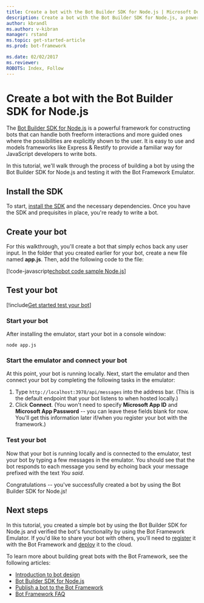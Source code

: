 ```yaml
---
title: Create a bot with the Bot Builder SDK for Node.js | Microsoft Docs
description: Create a bot with the Bot Builder SDK for Node.js, a powerful bot construction framework.
author: kbrandl
ms.author: v-kibran
manager: rstand
ms.topic: get-started-article
ms.prod: bot-framework

ms.date: 02/02/2017
ms.reviewer:
ROBOTS: Index, Follow
---
```

# Create a bot with the Bot Builder SDK for Node.js 

The <a href="https://github.com/Microsoft/BotBuilder" target="_blank">Bot Builder SDK for Node.js</a> is a powerful framework for constructing bots that can handle both freeform interactions and more guided ones where the possibilities are explicitly shown to the user.
It is easy to use and models frameworks like Express & Restify to provide a familiar way for JavaScript developers to write bots.

In this tutorial, we'll walk through the process of building a bot by using the Bot Builder SDK for Node.js
and testing it with the Bot Framework Emulator.

## Install the SDK
To start, [install the SDK][Install] and the necessary dependencies. Once you have the SDK and prequisites in place, you're ready to write a bot.

## Create your bot
For this walkthrough, you'll create a bot that simply echos back any user input.
In the folder that you created earlier for your bot, create a new file named **app.js**.
Then, add the following code to the file: 

[!code-javascript[echobot code sample Node.js](~/includes/code/node-getstarted.js#echobot)]

## Test your bot

[!include[Get started test your bot](~/includes/snippet-getstarted-test-bot.md)]

### Start your bot

After installing the emulator, start your bot in a console window:

```
node app.js
```

### Start the emulator and connect your bot

At this point, your bot is running locally. Next, start the emulator and then connect your bot by completing the following tasks in the emulator:
1. Type `http://localhost:3978/api/messages` into the address bar. (This is the default endpoint that your bot listens to when hosted locally.)
2. Click **Connect**. (You won't need to specify **Microsoft App ID** and **Microsoft App Password** -- you can leave these fields blank for now. You'll get this information later if/when you register your bot with the framework.)

### Test your bot

Now that your bot is running locally and is connected to the emulator, test your bot by typing a few messages in the emulator.
You should see that the bot responds to each message you send by echoing back your message prefixed with the text *You said*.

Congratulations -- you've successfully created a bot by using the Bot Builder SDK for Node.js!

## Next steps

In this tutorial, you created a simple bot by using the Bot Builder SDK for Node.js
and verified the bot's functionality by using the Bot Framework Emulator.
If you'd like to share your bot with others, you'll need to
[register](~/portal-register-bot.md) it with the Bot Framework and
[deploy](~/publish-bot-overview.md) it to the cloud.

To learn more about building great bots with the Bot Framework, see the following articles:



- [Introduction to bot design](~/bot-design-principles.md)
- [Bot Builder SDK for Node.js](~/nodejs/index.md)
- [Publish a bot to the Bot Framework](~/publish-bot-overview.md)
- [Bot Framework FAQ](~/resources-bot-framework-faq.md)


[Install]: ~/nodejs/index.md#install-the-sdk